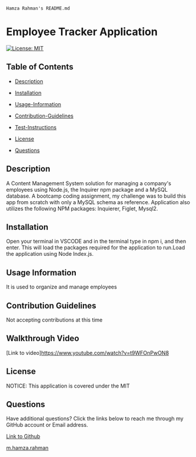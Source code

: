                                                                                Hamza Rahman's README.md

 # Employee Tracker Application

[![License: MIT](https://img.shields.io/badge/License-MIT-yellow.svg)](https://opensource.org/licenses/MIT)

## Table of Contents

 * [Description](#description)

 * [Installation](#installation)

 * [Usage-Information](#usage-information)

 * [Contribution-Guidelines](#contribution-guidelines)

 * [Test-Instructions](#test-instructions)

 * [License](#license)

 * [Questions](#questions)

## Description

A Content Management System solution for managing a company's employees using Node.js, the Inquirer npm package and a MySQL database. A bootcamp coding assignment, my challenge was to build this app from scratch with only a MySQL schema as reference. Application also utilizes the following NPM packages: Inquierer, Figlet, Mysql2.

## Installation

Open your terminal in VSCODE and in the terminal type in npm i, and then enter. This will load the packages required for the application to run.Load the application using Node Index.js.

## Usage Information

It is used to organize and manage employees

## Contribution Guidelines

Not accepting contributions at this time


## Walkthrough Video

[Link to video]https://www.youtube.com/watch?v=t9WFOnPwON8

## License

NOTICE: This application is covered under the MIT

## Questions

Have additional questions? Click the links below to reach me through my GitHub account or Email address.

[Link to Github](https://github.com/hamzar19)

<a href="mailto:m.hamza.rahman">m.hamza.rahman</a>

